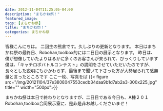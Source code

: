 ```yaml
---
date: 2012-11-04T11:25:05-04:00
description: "まちかね祭！"
featured_image: 
tags: [まちかね祭]
title: "まちかね祭！"
categories: まちかね祭
---
```


皆様こんにちは。
二回生の熊倉です。久しぶりの更新となります。
本日はまちかね祭の最終日、Robohan,toolbox的には二日目の展示となります。
昨日は、僕が想像していたよりはるかに多くのお客さんが来られて、びっくりしています
僕は、「キャチロボバトルコンテスト」の説明をさせていただいたのですが、長々とした説明にもかかわらず、最後まで聞いて下さった方が大勢居られて感無量と言ったところです
ここ一枚、写真をば
{{< figure src="/img/20121104/37e3808047553cedb34daa9b1d7ab2a3-300x225.jpg" title="" width="500px">}}
 
まちかね祭は本日で終わりとなりますが、二日目である今日も、A棟２０１Robohan,toolbox合同展示室に、是非是非お越しくださいませ！
